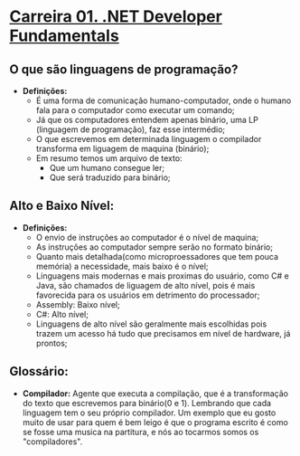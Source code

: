 # [Carreira 01. .NET Developer Fundamentals](https://balta.io/carreiras/dotnet-fundamentals)
## O que são linguagens de programação?
- **Definições:**
    - É uma forma de comunicação humano-computador, onde o humano fala para o computador como executar um comando;
    - Já que os computadores entendem apenas binário, uma LP (linguagem de programação), faz esse intermédio;
    - O que escrevemos em determinada linguagem o compilador transforma em liguagem de maquina (binário);
    - Em resumo temos um arquivo de texto:
        - Que um humano consegue ler;
        - Que será traduzido para binário;
## Alto e Baixo Nível:
- **Definições:**
  - O envio de instruções ao computador é o nível de maquina;
  - As instruções ao computador sempre serão no formato binário;
  - Quanto mais detalhada(como microproessadores que tem pouca memória) a necessidade, mais baixo é o nível;
  - Linguagens mais modernas e mais proximas do usuário, como C# e Java, são chamados de liguagem de alto nível, pois é mais favorecida para os usuários em detrimento do processador;
  - Assembly: Baixo nível;
  - C#: Alto nível;
  - Linguagens de alto nível são geralmente mais escolhidas pois trazem um acesso há tudo que precisamos em nível de hardware, já prontos;
## Glossário:
- **Compilador:** Agente que executa a compilação, que é a transformação do texto que escrevemos para binário(0 e 1). Lembrando que cada linguagem tem o seu próprio compilador. Um exemplo que eu gosto muito de usar para quem é bem leigo é que o programa escrito é como se fosse uma musica na partitura, e nós ao tocarmos somos os "compiladores". 
